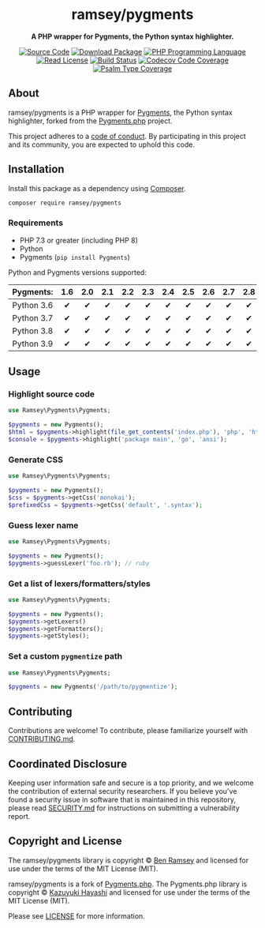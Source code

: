 <h1 align="center">ramsey/pygments</h1>

<p align="center">
    <strong>A PHP wrapper for Pygments, the Python syntax highlighter.</strong>
</p>

<p align="center">
    <a href="https://github.com/ramsey/pygments"><img src="https://img.shields.io/badge/source-ramsey/pygments-blue.svg?style=flat-square" alt="Source Code"></a>
    <a href="https://packagist.org/packages/ramsey/pygments"><img src="https://img.shields.io/packagist/v/ramsey/pygments.svg?style=flat-square&label=release" alt="Download Package"></a>
    <a href="https://php.net"><img src="https://img.shields.io/packagist/php-v/ramsey/pygments.svg?style=flat-square&colorB=%238892BF" alt="PHP Programming Language"></a>
    <a href="https://github.com/ramsey/pygments/blob/main/LICENSE"><img src="https://img.shields.io/packagist/l/ramsey/pygments.svg?style=flat-square&colorB=darkcyan" alt="Read License"></a>
    <a href="https://github.com/ramsey/pygments/actions/workflows/continuous-integration.yml"><img src="https://img.shields.io/github/workflow/status/ramsey/pygments/build/main?style=flat-square&logo=github" alt="Build Status"></a>
    <a href="https://codecov.io/gh/ramsey/pygments"><img src="https://img.shields.io/codecov/c/gh/ramsey/pygments?label=codecov&logo=codecov&style=flat-square" alt="Codecov Code Coverage"></a>
    <a href="https://shepherd.dev/github/ramsey/pygments"><img src="https://img.shields.io/endpoint?style=flat-square&url=https%3A%2F%2Fshepherd.dev%2Fgithub%2Framsey%2Fpygments%2Fcoverage" alt="Psalm Type Coverage"></a>
</p>

## About

ramsey/pygments is a PHP wrapper for [Pygments](https://pygments.org), the
Python syntax highlighter, forked from the
[Pygments.php](https://github.com/kzykhys/Pygments.php) project.

This project adheres to a [code of conduct](CODE_OF_CONDUCT.md).
By participating in this project and its community, you are expected to
uphold this code.

## Installation

Install this package as a dependency using [Composer](https://getcomposer.org).

``` bash
composer require ramsey/pygments
```

### Requirements

* PHP 7.3 or greater (including PHP 8)
* Python
* Pygments (`pip install Pygments`)

Python and Pygments versions supported:

| Pygments:  | 1.6 | 2.0 | 2.1 | 2.2 | 2.3 | 2.4 | 2.5 | 2.6 | 2.7 | 2.8 |
| :--------- | :-: | :-: | :-: | :-: | :-: | :-: | :-: | :-: | :-: | :-: |
| Python 3.6 | ✔   | ✔   | ✔   | ✔   | ✔   | ✔   | ✔   | ✔   | ✔   | ✔   |
| Python 3.7 | ✔   | ✔   | ✔   | ✔   | ✔   | ✔   | ✔   | ✔   | ✔   | ✔   |
| Python 3.8 | ✔   | ✔   | ✔   | ✔   | ✔   | ✔   | ✔   | ✔   | ✔   | ✔   |
| Python 3.9 | ✔   | ✔   | ✔   | ✔   | ✔   | ✔   | ✔   | ✔   | ✔   | ✔   |

## Usage

### Highlight source code

``` php
use Ramsey\Pygments\Pygments;

$pygments = new Pygments();
$html = $pygments->highlight(file_get_contents('index.php'), 'php', 'html');
$console = $pygments->highlight('package main', 'go', 'ansi');
```

### Generate CSS

``` php
use Ramsey\Pygments\Pygments;

$pygments = new Pygments();
$css = $pygments->getCss('monokai');
$prefixedCss = $pygments->getCss('default', '.syntax');
```

### Guess lexer name

``` php
use Ramsey\Pygments\Pygments;

$pygments = new Pygments();
$pygments->guessLexer('foo.rb'); // ruby
```

### Get a list of lexers/formatters/styles

``` php
use Ramsey\Pygments\Pygments;

$pygments = new Pygments();
$pygments->getLexers()
$pygments->getFormatters();
$pygments->getStyles();
```

### Set a custom `pygmentize` path

``` php
use Ramsey\Pygments\Pygments;

$pygments = new Pygments('/path/to/pygmentize');
```

## Contributing

Contributions are welcome! To contribute, please familiarize yourself with
[CONTRIBUTING.md](CONTRIBUTING.md).

## Coordinated Disclosure

Keeping user information safe and secure is a top priority, and we welcome the
contribution of external security researchers. If you believe you've found a
security issue in software that is maintained in this repository, please read
[SECURITY.md](SECURITY.md) for instructions on submitting a vulnerability report.

## Copyright and License

The ramsey/pygments library is copyright © [Ben Ramsey](https://benramsey.com)
and licensed for use under the terms of the MIT License (MIT).

ramsey/pygments is a fork of [Pygments.php](https://github.com/kzykhys/Pygments.php).
The Pygments.php library is copyright © [Kazuyuki Hayashi](https://github.com/kzykhys)
and licensed for use under the terms of the MIT License (MIT).

Please see [LICENSE](LICENSE) for more information.
